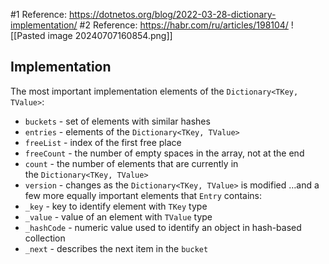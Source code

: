 
#1 Reference: https://dotnetos.org/blog/2022-03-28-dictionary-implementation/
#2 Reference: https://habr.com/ru/articles/198104/
![[Pasted image 20240707160854.png]]
## Implementation
The most important implementation elements of the `Dictionary<TKey, TValue>`:
- `buckets` - set of elements with similar hashes
- `entries` - elements of the `Dictionary<TKey, TValue>`
- `freeList` - index of the first free place
- `freeCount` - the number of empty spaces in the array, not at the end
- `count` - the number of elements that are currently in the `Dictionary<TKey, TValue>`
- `version` - changes as the `Dictionary<TKey, TValue>` is modified
…and a few more equally important elements that `Entry` contains:
- `_key` - key to identify element with `TKey` type
- `_value` - value of an element with `TValue` type
- `_hashCode` - numeric value used to identify an object in hash-based collection
- `_next` - describes the next item in the `bucket`
